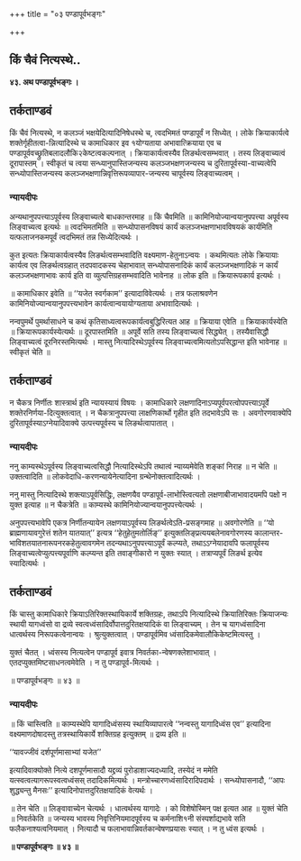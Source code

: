 +++
title = "०३ पण्डापूर्वभङ्गः"

+++


## किं चैवं नित्यस्थे..

**४३. अथ पण्डापूर्वभङ्गः ।**

## **तर्कताण्डवं**

किं चैवं नित्यस्थे, न कलञ्जं भक्षयेदित्यादिनिषेधस्थे च, त्वदभिमतं पण्डापूर्वं न सिध्येत् । लोके क्रियाकार्यत्वे शक्तेर्गृहीतत्वा-न्नित्यादिस्थे च कामाधिकार इव १योग्यताया अभावात्क्रियाया एव च पण्डापूर्ववच्छ्रुतिबलादलौकि२केष्टत्वकल्पनात् । क्रियाकार्यत्वस्यैव लिङर्थत्वसम्भवात् । तस्य लिङ्वाच्यत्वं दूरापास्तम् । स्वीकृतं च त्वया सन्ध्यानुपास्तिजन्यस्य कलञ्जभक्षणजन्यस्य च दुरितापूर्वस्या-वाच्यत्वेपि सन्ध्योपास्तिजन्यस्य कलञ्जभक्षणान्निवृत्तिरूपव्यापार-जन्यस्य चापूर्वस्य लिङ्वाच्यत्वम् ।

### **न्यायदीपः**

अन्यथानुपपत्त्याऽपूर्वस्य लिङ्वाच्यत्वे बाधकान्तरमाह ॥ किं चैवमिति ॥ कामिनियोज्यान्वयानुपपत्त्या अपूर्वस्य लिङ्वाच्यत्व इत्यर्थः ॥ त्वदभिमतमिति ॥ सन्ध्योपासनविषयं कार्यं कलञ्जभक्षणाभावविषयकं कार्यमिति यत्फलाजनकमपूर्वं त्वदभिमतं तन्न सिध्येदित्यर्थः ।

कुत इत्यतः क्रियाकार्यत्वस्यैव लिङर्थत्वसम्भवादिति वक्ष्यमाण-हेतुनाऽन्वयः । कथमित्यतः लोके क्रियायाः कार्यत्व एव लिङर्थत्वग्रहात् तदपवादकस्य चेहाभावात् सन्ध्योपासनादिकं कार्यं कलञ्जभक्षणादिकं न कार्यं कलञ्जभक्षणाभावः कार्य इति वा व्युत्पत्तिग्रहसम्भवादिति भावेनाह ॥ लोक इति ॥ क्रियारूपकार्य इत्यर्थः ।

॥ कामाधिकार इवेति ॥ ‘‘यजेत स्वर्गकाम’’ इत्यादाविवेत्यर्थः । तत्र फलाश्रवणेन कामिनियोज्यान्वयानुपपत्त्यभावेन कार्यत्वान्वयायोग्यताया अभावादित्यर्थः ।

नन्वपुमर्थे पुमर्थासाधने च कथं कृतिसाध्यत्वरूपकार्यत्वबुद्धिरित्यत आह ॥ क्रियाया एवेति ॥ क्रियाकार्यस्येति ॥ क्रियारूपकार्यस्येत्यर्थः ॥ दूरपास्तमिति ॥ अपूर्वे सति तस्य लिङ्वाच्यत्वं सिद्ध्येत् । तस्यैवासिद्धौ लिङ्वाच्यत्वं दूरनिरस्तमित्यर्थः । मास्तु नित्यादिस्थेऽपूर्वस्य लिङ्वाच्यत्वमित्यतोऽपसिद्धान्त इति भावेनाह ॥ स्वीकृतं चेति ॥

## **तर्कताण्डवं**

न चैकत्र निर्णीतः शास्त्रार्थ इति न्यायस्यायं विषयः । कामाधिकारे लक्षणादिनाऽप्यपूर्वपरत्वोपपत्त्याऽपूर्वे शक्तेरनिर्णया-दित्युक्तत्वात् । न चैकत्रानुपपत्त्या लाक्षणिकार्थो गृहीत इति तदभावेऽपि सः । अवगोरणवाक्येपि दुरितापूर्वस्याऽग्नेयादिवाक्ये उत्पत्त्यपूर्वस्य च लिङर्थत्वापातात् ।

### **न्यायदीपः**

ननु काम्यस्थेऽपूर्वस्य लिङ्वाच्यत्वसिद्धौ नित्यादिस्थेऽपि तथात्वं न्याय्यमेवेति शङ्कां निराह ॥ न चेति ॥ उक्तत्वादिति ॥ लोकवेदाधि-करणन्यायेनेत्यादिना ग्रन्थेनोक्तत्वादित्यर्थः ।

ननु मास्तु नित्यादिस्थे शक्त्याऽपूर्वसिद्धिः, लक्षणयैव पण्डापूर्व-लाभोस्त्वित्यतो लक्षणाबीजाभावादयमपि पक्षो न युक्त इत्याह ॥ न चैकत्रेति ॥ काम्यस्थे कामिनियोज्यान्वयानुपपत्त्येत्यर्थः ।

अनुपपत्त्यभावेपि एकत्र निर्णीतन्यायेन लक्षणयाऽपूर्वस्य लिङर्थत्वेऽति-प्रसङ्गमाह ॥ अवगोरणेति ॥ ‘‘यो ब्राह्मणायावगुरेत्तं शतेन यातयात्’’ इत्यत्र ‘‘हेतुहेतुमतोर्लिङ्’’ इत्युक्तलिङ्प्रत्ययबलेनावगोरणस्य कालान्तर-भाविशतयातनारूपनरकहेतुत्वावगमेन तदन्यथाऽनुपपत्त्याऽपूर्वं कल्प्यते, तथाऽऽग्नेयादावपि फलापूर्वस्य लिङ्वाच्यत्वेप्युत्पत्त्यपूर्वाणि कल्प्यन्त इति तवाङ्गीकारो न युक्तः स्यात् । तत्राप्यपूर्वं लिङर्थ इत्येव स्यादित्यर्थः ।

## **तर्कताण्डवं**

किं चास्तु कामाधिकारे क्रियाऽतिरिक्तस्थायिकार्ये शक्तिग्रहः, तथाऽपि नित्यादिस्थे क्रियातिरिक्तः क्रियाजन्यः स्थायी यागध्वंसो वा द्रव्ये स्वत्वध्वंसादिर्वोपात्तदुरितक्षयादिकं वा लिङ्वाच्यम् । तेन च यागध्वंसादिना धात्वर्थस्य निरूपकत्वेनान्वयः । श्रुत्युक्तत्वात् । पण्डापूर्वमिव ध्वंसादिकमेवालौकिकेष्टमित्यस्तु ।

युक्तं चैतत् । ध्वंसस्य नित्यत्वेन पण्डापूर्व इवात्र निवर्तका-न्वेषणक्लेशाभावात् । एतदप्युक्तमिष्टसाधनत्वमेवेति । न तु पण्डापूर्व-मित्यर्थः ।

॥ पण्डापूर्वभङ्गः ॥ ४३ ॥

### **न्यायदीपः**

॥ किं चास्त्विति ॥ काम्यस्थेपि यागादिध्वंसस्य स्थायिव्यापारत्वे ‘‘नन्वस्तु यागादिध्वंस एव’’ इत्यादिना वक्ष्यमाणदोषादस्तु तत्रस्थायिकार्ये शक्तिग्रह इत्युक्तम् ॥ द्रव्य इति ॥

‘‘यावज्जीवं दर्शपूर्णमासाभ्यां यजेत’’

इत्यादिवाक्योक्ते नित्ये दशपूर्णमासादौ यद्द्रव्यं पुरोडाशाज्यदध्यादि, तस्येदं न ममेति यत्स्वत्वत्यागरूपस्वत्वध्वंसस् तदादिकमित्यर्थः । मन्त्रोच्चारणध्वंसादिरादिपदार्थः । सन्ध्योपासनादौ, ‘‘आपः शुद्ध्यन्तु मैनसः’’ इत्यादिनोपात्तदुरितक्षयादिकं वेत्यर्थः ।

॥ तेन चेति ॥ लिङ्वावाच्येन चेत्यर्थः । धात्वर्थस्य यागादेः । को विशेषोस्मिन् पक्ष इत्यत आह ॥ युक्तं चेति ॥ निवर्तकेति ॥ जन्यस्य भावस्य निवृत्तिनियमादपूर्वस्य च कर्मनाशि१नी संस्पर्शाद्यभावे सति फलैकनाश्यत्वनियमात् । नित्यादौ च फलाभावान्निवर्तकान्वेषणप्रयासः स्यात् । न तु ध्वंस इत्यर्थः ।

**॥ पण्डापूर्वभङ्गः ॥ ४३ ॥**

